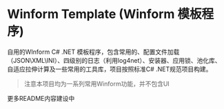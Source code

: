 # Winform Template (Winform 模板程序)

自用的WInform C# .NET 模板程序，包含常用的、配置文件加载（JSON\XML\INI）、四级别的日志（利用log4net）、安装器、应用锁、池化库、自适应拉伸计算及一些常用的工具库，项目按照标准C# .NET规范项目构建。

> 注意本项目均为一系列常用Winform功能，并不包含UI

更多README内容建设中
